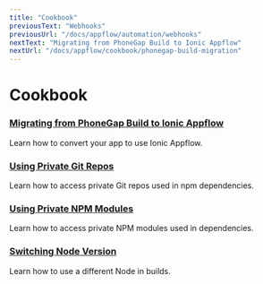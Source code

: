 ```yaml
---
title: "Cookbook"
previousText: "Webhooks"
previousUrl: "/docs/appflow/automation/webhooks"
nextText: "Migrating from PhoneGap Build to Ionic Appflow"
nextUrl: "/docs/appflow/cookbook/phonegap-build-migration"
---
```


# Cookbook

### [Migrating from PhoneGap Build to Ionic Appflow](/docs/appflow/cookbook/migrating-from-phonegap-build)

Learn how to convert your app to use Ionic Appflow.

### [Using Private Git Repos](/docs/appflow/cookbook/private_git)

Learn how to access private Git repos used in npm dependencies.

### [Using Private NPM Modules](/docs/appflow/cookbook/private_npm)

Learn how to access private NPM modules used in dependencies.

### [Switching Node Version](/docs/appflow/cookbook/switch_node_version)

Learn how to use a different Node in builds.